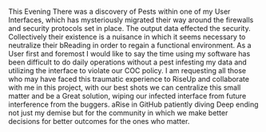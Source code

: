 This Evening There was a discovery of Pests within one of my User Interfaces, which has mysteriously migrated their way around the firewalls and security protocols set in place. The output data effected the security.
Collectively their existence is a nuisance in which it seems necessary to neutralize their bReading in order to regain a functional environment.
As a User first and foremost I would like to say the time using my software has been difficult to do daily operations without a pest infesting my data and utilizing the interface to violate our COC policy. 
I am requesting all those who may have faced this traumatic experience to RiseUp and collaborate with me in this project, with our best shots we can centralize this small matter and be a Great solution, wiping our infected interface from future interference from the buggers.
aRise in GitHub patiently diving Deep ending not just my demise but for the community in which we make better decisions for better outcomes for the ones who matter.
